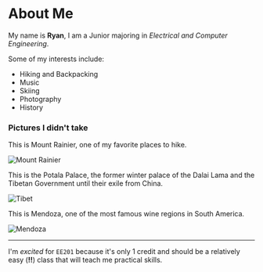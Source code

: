# About Me

My name is **Ryan**, I am a Junior majoring in *Electrical and Computer Engineering*. 

Some of my interests include:
- Hiking and Backpacking
- Music
- Skiing
- Photography
- History

### Pictures I didn't take

This is Mount Rainier, one of my favorite places to hike.

![Mount Rainier](https://i2.wp.com/alaskagirlatheart.com/wp-content/uploads/2013/09/Mount-Rainier-Perspective-DSC_0208-Medium-Res.jpg)

This is the Potala Palace, the former winter palace of the Dalai Lama and the Tibetan Government until their exile from China.

![Tibet](https://2.bp.blogspot.com/-eoLptoPz5a0/Uilp5HxnTEI/AAAAAAAAPWc/JyaA9fQoIDw/s1600/Tibet+(1).jpg)

This is Mendoza, one of the most famous wine regions in South America.

![Mendoza](https://static.wixstatic.com/media/fb2cac_ad21dd49c98445009b1d6d719ee26a74.png)

---

I'm *excited* for `EE201` because it's only 1 credit and should be a relatively easy (**!!**) class that will teach me practical skills.
